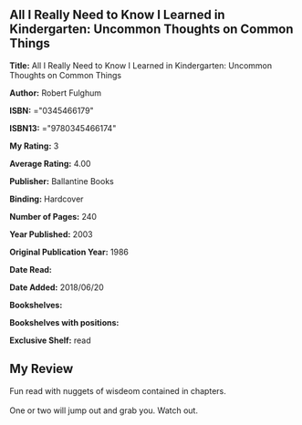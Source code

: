 ## All I Really Need to Know I Learned in Kindergarten: Uncommon Thoughts on Common Things

**Title:** All I Really Need to Know I Learned in Kindergarten: Uncommon Thoughts on Common Things

**Author:** Robert Fulghum

**ISBN:** ="0345466179"

**ISBN13:** ="9780345466174"

**My Rating:** 3

**Average Rating:** 4.00

**Publisher:** Ballantine Books

**Binding:** Hardcover

**Number of Pages:** 240

**Year Published:** 2003

**Original Publication Year:** 1986

**Date Read:** 

**Date Added:** 2018/06/20

**Bookshelves:** 

**Bookshelves with positions:** 

**Exclusive Shelf:** read


## My Review

Fun read with nuggets of wisdeom contained in chapters.<br/><br/>One or two will jump out and grab you. Watch out.
